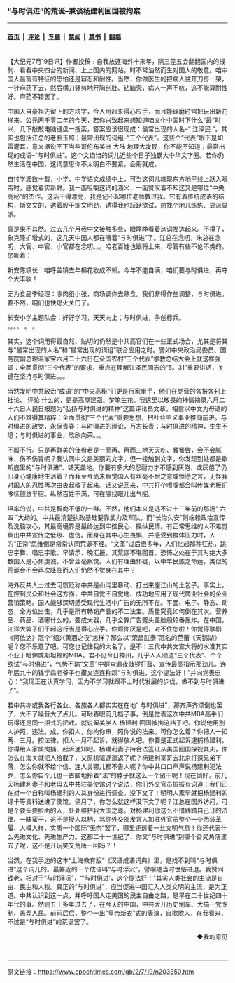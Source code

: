 ### “与时俱进”的荒诞–兼谈杨建利回国被拘案

---

#### [首页](../../../..?n203350) &nbsp;|&nbsp; [评论](../../../../../epoch-comment?n203350) &nbsp;|&nbsp; [专题](../../../../../epoch-special?n203350) &nbsp;|&nbsp; [禁闻](../../../../../epoch-news?n203350) &nbsp;|&nbsp; [禁书](../../../../../books?n203350) &nbsp;|&nbsp; [翻墙](https://github.com/gfw-breaker/nogfw/blob/master/README.md?n203350)


<div class="post_content" id="artbody" itemprop="articleBody">
 <!-- article content begin -->
 <p>
  <font color="#ffffff">
   (http://www.epochtimes.com)
  </font>
  <br/>
  【大纪元7月19日讯】作者投稿﹕自我放逐海外十来年，隔三差五会翻翻国内的报刊、看看中央四台的新闻、上上国内的网站，时不常油然而生对国人的敬意。咱中国人最富有特征的恐怕还是容忍和耐性。当然，你做医生的把病人往开刀房一架，一针麻药下去，然后横刀竖剪地开胸剖肚、钻脑壳，病人一声不吭，这不能算耐性好。麻药不错罢了。
 </p>
 <p>
  中国人自豪祖先留下的方块字，今人用起来得心应手，而且能琢磨时常把玩出新花样来。公元两千零二年的今天，若你兴致起来想知道咱文化中国时下什么“最”时兴，几下敲敲电脑键盘一搜索，答案应该很现成：最常出现的人名–“
  <ok href="nf801.htm">
   江泽民
  </ok>
  ”。其实也包括江总的老脸玉照；最常出现的词组–“三个代表”。这些个“代表”眼下是如雷灌耳，意义据说不下当年哥伦布美洲
  <ok href="nsc413.htm">
   大陆
  </ok>
  地理大发现，你不能不知道；最常出现的成语–“与时俱进”。这个文诌诌的词儿近些个日子独霸大中华文字圈。若你仍然生活在中国，这词意思你不太明白不要紧。会用就成。
 </p>
 <p>
  自忖学涯数十载，小学、中学语文成绩中上，可当这词儿端现东方地平线上跃入眼帘时，感觉着实新鲜。我一面咀嚼这词的涵义，一面赞叹着不知这又是哪位“中央高秘”的杰作。这活干得漂亮，我是记不起哪位老师教过我。它有着传统成语的结构，斯文文的，透着股干练文明劲，诱得我也跃跃欲试，想找个地儿练练、显派显派。
 </p>
 <p>
  真是果不其然。过去几个月我中文接触多些，眼睁睁看着这词发达起来。不得了，象克隆扩增式的，这几天中国人都在嚷着“与时俱进”了。江总在念叨，朱总在念叨，大官、中官、小官都在念叨。。。咱老百姓也跟将上来，尽管有些不伦不类的。您听着：
 </p>
 <p>
  新安陈镇长：咱呼盖镇去年棉花收成不赖。今年不能自满，咱们要与时俱进，再夺个大丰收！
 </p>
 <p>
  无为食品李经理：冻肉组小张，商场调你去熟食。我们非得作些调整，与时俱进。要不然，咱们也快熄火关门了。
 </p>
 <p>
  长安小学主题队会：好好学习，天天向上；与时俱进，争创标兵。
  <br/>
  。。。。 。 。
 </p>
 <p>
  其实，这个词用得最自然、贴切的仍然是中共高官们在一些正式场合，尤其是将其与“最常出现的人名”和“最常出现的词组”联合应用之时。譬如中央政治局委员、国务院副总理温家宝六月二十六日在全国农村“三个代表”学教总结大会上就这样强调：全面贯彻“三个代表”的要求，重点在理解江泽民同志的“5。31”重要讲话，关键在坚持与时俱进。。。
 </p>
 <p>
  当然发明中共政治“成语”的“中央高秘”们更是行家里手，他们在党营的各报各刊上社论、
  <ok href="nccomment.htm">
   评论
  </ok>
  什么的，更是高屋建瓴、梦笔生花。我这里以敬畏的神情摘录六月二十六日人民日报题为“弘扬与时俱进的精神”这篇评论员文章，相信以中文为母语的人们不难得其精粹：全面贯彻“三个代表”重要思想，把社会主义事业推向前进。与时俱进的政党，永保青春；与时俱进的理论，万古长青；与时俱进的精神，生生不熄；与时俱进的事业，欣欣向荣。。。
 </p>
 <p>
  不服不行。只是再鲜美的佳肴若是一而再、再而三地天天吃、餐餐尝，会不会腻味、伤不伤胃呢？我认同中文是美丽的文字。但一接触到文字，你发现到处都是歇斯底里的“与时俱进”、铺天盖地。你要有多大的忍耐力才不感到厌倦、或厌倦了仍旧身心健康地生活着？而我至今尚未察觉国人有丝毫不耐之意或愤懑之言，无怪我对国人的忍性再次由衷起敬了起来。话又说回来，中共打个喷嚏都会叫传媒老板们哆嗦颤悠半宿。纵然百姓不满，可在哪找眼儿出气呢。
 </p>
 <p>
  坦率的说，中共是智商不低的一群。不然，他们本来是逃不过十三年前的那场“
  <ok href="nf1102.htm">
   六四
  </ok>
  ”大劫的。中共最清楚执政基础要靠武力及军队，而“长治久安”则端赖政治宣传及洗脑攻心，其最高境界是最终达到牢控民心、操纵民情。有正常思维的人不难觉察出中共宣传之低级、虚伪。而身在其中心生畏惧、并感受到群体压力时，人的“正常”思维倒是常常认同荒诞不经。“文革”过后很多年，人们忆起那种狂热，跳忠字舞、唱忠字歌、早请示、晚汇报，其荒谬不堪回首。恐怖之处在于其时绝大多数国人是心怀虔诚，不曾丝毫察觉。人们有理由怀疑，以中华民族之命运，类似的荒诞会不会再次降临而人们仍然不觉身在其中？
 </p>
 <p>
  海外反共人士过去习惯贬称中共是山沟里暴动、打出来座江山的土包子。事实上，在控制民众和社会这方面，中共自觉不自觉地、成功地应用了现代商业社会的企业营销策略。国人能够深切感受现代生活中广告的无所不在。平面、电子、静态、动态，全方位出击，几乎是所有畅销产品的不二法宝。质量究竟如何倒在其次。营养品、药品、酒哪什么的，要成大器，几乎全靠广告劈头盖脸般轮番轰炸。在中国，江洋大骗子们干起这行当是得心应手。你烦你厌是吧，对不住您啦！你觉得歌剧《阿依达》冠个“绍兴黄酒之夜”怎样？那么以“荣昌肛泰”冠名的芭蕾《天鹅湖》呢？您不乐意了吧。可您也记住我的大名了，是不！三代中共文宣大将的水准其实不亚于哈佛或斯坦福的MBA。君不见今日神州，几乎人人颂道“三个代表”、个个欲试“与时俱进”，气势不输“文革”中群众漏夜敲锣打鼓、宣传最高指示那劲儿。连年届九十的钱学森老爷子也攥文连连称颂“与时俱进，这个提法好！”并向党表忠心：“我现正在认真学习，因为不学习就跟不上时代发展的步伐，做不到与时俱进了”。
 </p>
 <p>
  若中共亦或我各行各业、各族各人都实实在在地“ 与时俱进”，那齐声齐颂倒也罢了，大不了噪音大了点儿。可瞅着眼前几档子事，倒是觉着这次中共MBA高手们玩得还是同一招式的把戏。就说留美学人
  <ok href="https://www.epochtimes.com/gb/tag/%E6%9D%A8%E5%BB%BA%E5%88%A9.html">
   杨建利
  </ok>
  回国被拘这档子吧。你说他用别人护照，违法。成，你扣人，你拘你审，照你说的法来。可你怎么着？你把人一扣两、三月。按法律，扣人一月不起诉，就得放人吧。你要是正式起诉逮捕杨建利，你得给人家属拘捕、起诉通知吧。杨建利妻子持合法签证从美国回国探视其夫，你怎么在海关就把人给截了，又原机驱逐遣返了呢？杨建利哥哥去北京打探兄弟下落，怎么你就不给个信、连人关哪儿都不告人呢？你中共口口声声说杨建利犯法罗，怎么你自个儿也一古脑地拎着“法”的脖子就这么一个蛮干呢！现在倒好，前几天杨建利妻子和老母去中共驻美使馆讨个说法，你们外交官员振振有词道：我们正在对一个自称叫杨建利的人其身份进行调查。没下文了！明明人家早就把杨建利的绿卡等资料送进了使馆。俩月了，你怎么就这样没下文了呢？江总在国外访问，可是个要头要脸面的人，处处维护我大国之尊。对杨建利你这么不惜践踏自己订的法律、一昧蛮干，这不是授人以柄，骂你外交部发言人加驻外官员整个一个西装革履、人模人样，实质一个国际“无奈”罢了，哪里还透着一丝文明气息！你还代表什么先进文化、先进生产力。这都二十一世纪了，你又“与时俱进”到哪个旮旯角落里去了呢，这不是开玩笑又荒唐一回吗？！
 </p>
 <p>
  当然，在我手边的这本“上海教育版”《汉语成语词典》里，是找不到叫“与时俱进”这个词儿的。最靠近的一个成语叫“与时浮沉”，譬喻随当时世俗进退。我赞同钱老，相对于“与时浮沉”，“‘与时俱进’，这个提法好！”其实人类社会的主流是自由、民主和人权。真正的“与时俱进”，应当促进中国汇入人类文明的主流，是为正道。中共认识到这一点，并呼吁国人走美国的民主自由之路，是早在二十世纪四十年代的事。然则五十多年过去了，在今天的中国，中共大开历史倒车、大搞一党专制、愚弄人民。前前后后，整个一出“皇帝新衣”式的表演，自欺欺人，在我看来，不过是“与时俱进”的荒诞罢了。
 </p>
 <div align="right">
  <ok href="sendmail.asp?p=pinglunfankui&amp;subject=评论文章读者反馈&amp;body=您好﹐我读了贵网站的文章《“与时俱进”的荒诞--兼谈杨建利回国被拘案》后﹐">
   ◆我的意见
  </ok>
 </div>
 <p>
  <font color="#ffffff">
   (http://www.dajiyuan.com)
  </font>
 </p>
 <!-- article content end -->
 <div id="below_article_ad">
 </div>
</div>


---

原文链接：https://www.epochtimes.com/gb/2/7/19/n203350.htm